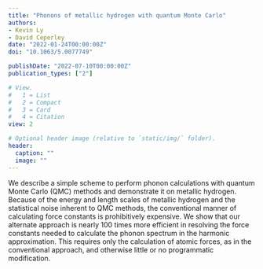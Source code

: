 ```yaml
---
title: "Phonons of metallic hydrogen with quantum Monte Carlo"
authors:
- Kevin Ly
- David Ceperley
date: "2022-01-24T00:00:00Z"
doi: "10.1063/5.0077749"

publishDate: "2022-07-10T00:00:00Z"
publication_types: ["2"]

# View.
#   1 = List
#   2 = Compact
#   3 = Card
#   4 = Citation
view: 2

# Optional header image (relative to `static/img/` folder).
header:
  caption: ""
  image: ""
---
```


We describe a simple scheme to perform phonon calculations with quantum Monte Carlo (QMC) methods and demonstrate it on metallic hydrogen. Because of the energy and length scales of metallic hydrogen and the statistical noise inherent to QMC methods, the conventional manner of calculating force constants is prohibitively expensive. We show that our alternate approach is nearly 100 times more efficient in resolving the force constants needed to calculate the phonon spectrum in the harmonic approximation. This requires only the calculation of atomic forces, as in the conventional approach, and otherwise little or no programmatic modification.
